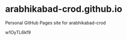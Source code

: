 # arabhikabad-crod.github.io
Personal GitHub Pages site for arabhikabad-crod



































































w1OyTL6kf9
